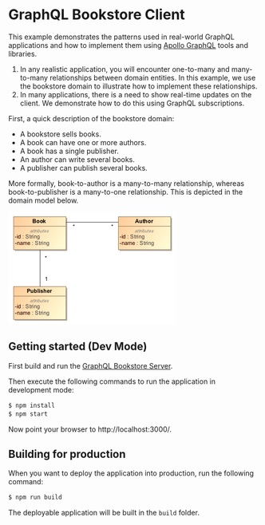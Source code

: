 GraphQL Bookstore Client
========================
This example demonstrates the patterns used in real-world GraphQL applications and how to implement them using [Apollo GraphQL](http://dev.apollodata.com/) tools and libraries.

1. In any realistic application, you will encounter one-to-many and many-to-many relationships between domain entities. In this example, we use the bookstore domain to illustrate how to implement these relationships.
2. In many applications, there is a need to show real-time updates on the client. We demonstrate how to do this using GraphQL subscriptions.

First, a quick description of the bookstore domain:

- A bookstore sells books.
- A book can have one or more authors.
- A book has a single publisher.
- An author can write several books.
- A publisher can publish several books.

More formally, book-to-author is a many-to-many relationship, whereas book-to-publisher is a many-to-one relationship. This is depicted in the domain model below.

![Domain Model](assets/bookstore-domain-model.png)

Getting started (Dev Mode)
--------------------------
First build and run the [GraphQL Bookstore Server](https://github.com/archfirst/graphql-bookstore-server).

Then execute the following commands to run the application in development mode:

```bash
$ npm install
$ npm start
```

Now point your browser to http://localhost:3000/.

Building for production
-----------------------
When you want to deploy the application into production, run the following command:

```bash
$ npm run build
```

The deployable application will be built in the `build` folder.
